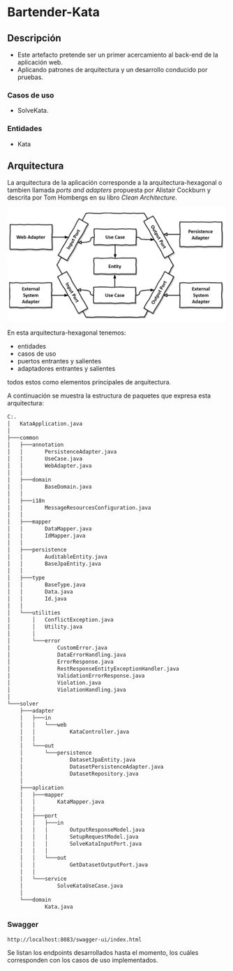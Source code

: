 # Bartender-Kata

## Descripción

* Este artefacto pretende ser un primer acercamiento al back-end de la aplicación web.
* Aplicando patrones de arquitectura y un desarrollo conducido por pruebas.

### Casos de uso

* SolveKata.

### Entidades

* Kata

## Arquitectura

La arquitectura de la aplicación corresponde a la arquitectura-hexagonal o tambien llamada *ports and adapters* propuesta por Alistair Cockburn y descrita por Tom Hombergs en su libro *Clean Architecture*.

![alt-text][1]

En esta arquitectura-hexagonal tenemos:

  * entidades
  * casos de uso
  * puertos entrantes y salientes
  * adaptadores entrantes y salientes

todos estos como elementos principales de arquitectura.

A continuación se muestra la estructura de paquetes que expresa esta arquitectura:

```console
C:.
│   KataApplication.java
│
├───common
│   ├───annotation
│   │       PersistenceAdapter.java
│   │       UseCase.java
│   │       WebAdapter.java
│   │
│   ├───domain
│   │       BaseDomain.java
│   │
│   ├───i18n
│   │       MessageResourcesConfiguration.java
│   │
│   ├───mapper
│   │       DataMapper.java
│   │       IdMapper.java
│   │
│   ├───persistence
│   │       AuditableEntity.java
│   │       BaseJpaEntity.java
│   │
│   ├───type
│   │       BaseType.java
│   │       Data.java
│   │       Id.java
│   │
│   └───utilities
│       │   ConflictException.java
│       │   Utility.java
│       │
│       └───error
│               CustomError.java
│               DataErrorHandling.java
│               ErrorResponse.java
│               RestResponseEntityExceptionHandler.java
│               ValidationErrorResponse.java
│               Violation.java
│               ViolationHandling.java
│
└───solver
    ├───adapter
    │   ├───in
    │   │   └───web
    │   │           KataController.java
    │   │
    │   └───out
    │       └───persistence
    │               DatasetJpaEntity.java
    │               DatasetPersistenceAdapter.java
    │               DatasetRepository.java
    │
    ├───aplication
    │   ├───mapper
    │   │       KataMapper.java
    │   │
    │   ├───port
    │   │   ├───in
    │   │   │       OutputResponseModel.java
    │   │   │       SetupRequestModel.java
    │   │   │       SolveKataInputPort.java
    │   │   │
    │   │   └───out
    │   │           GetDatasetOutputPort.java
    │   │
    │   └───service
    │           SolveKataUseCase.java
    │
    └───domain
            Kata.java
```

### Swagger

```console
http://localhost:8083/swagger-ui/index.html
```

Se listan los endpoints desarrollados hasta el momento, los cuáles corresponden con los casos de uso implementados. 

[1]: /src/main/resources/docs/hexagonal-architecture.png
